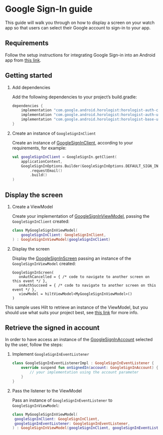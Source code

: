 # Google Sign-In guide

This guide will walk you through on how to display a screen on your watch app so that users can
select their Google account to sign-in to your app.

## Requirements

Follow the setup instructions for integrating Google Sign-in into an Android app
from [this link](https://developers.google.com/identity/sign-in/android/start-integrating).

## Getting started

1.  Add dependencies

    Add the following dependencies to your project’s build.gradle:

    ```groovy
    dependencies {
        implementation "com.google.android.horologist:horologist-auth-composables:<version>"
        implementation "com.google.android.horologist:horologist-auth-ui:<version>"
        implementation "com.google.android.horologist:horologist-base-ui:<version>"
    }
    ```

1.  Create an instance of `GoogleSignInClient`

    Create an instance
    of [GoogleSignInClient](https://developers.google.com/android/reference/com/google/android/gms/auth/api/signin/GoogleSignInClient),
    according to your requirements, for example:

    ```kotlin
    val googleSignInClient = GoogleSignIn.getClient(
        applicationContext,
        GoogleSignInOptions.Builder(GoogleSignInOptions.DEFAULT_SIGN_IN)
            .requestEmail()
            .build()
    )
    ```

## Display the screen

1.  Create a ViewModel

    Create your implementation 
    of [GoogleSignInViewModel](https://google.github.io/horologist/api/auth/ui/com.google.android.horologist.auth.ui.googlesignin.signin/-google-sign-in-view-model/index.html), 
    passing the `GoogleSignInClient` created:

    ```kotlin
    class MyGoogleSignInViewModel(
        googleSignInClient: GoogleSignInClient,
    ) : GoogleSignInViewModel(googleSignInClient)
    ```   

1.  Display the screen

    Display 
    the [GoogleSignInScreen](https://google.github.io/horologist/api/auth/ui/com.google.android.horologist.auth.ui.googlesignin.signin/-google-sign-in-screen.html) 
    passing an instance of the `GoogleSignInViewModel` created:

    ```koltin
    GoogleSignInScreen(
       onAuthCancelled = { /* code to navigate to another screen on this event */ },
       onAuthSucceed = { /* code to navigate to another screen on this event */ },
       viewModel = hiltViewModel<MyGoogleSignInViewModel>()
    )
    ```

This sample uses Hilt to retrieve an instance of the ViewModel, but you should use what suits
your project best,
see [this link](https://developer.android.com/topic/libraries/architecture/viewmodel/viewmodel-cheatsheet)
for more info.

## Retrieve the signed in account

In order to have access an instance of
the [GoogleSignInAccount](https://developers.google.com/android/reference/com/google/android/gms/auth/api/signin/GoogleSignInAccount)
selected by the user, follow the steps:

1.  Implement `GoogleSignInEventListener`

    ```kotlin
    class GoogleSignInEventListenerImpl : GoogleSignInEventListener {
        override suspend fun onSignedIn(account: GoogleSignInAccount) {
            // your implementation using the account parameter
        }
    }
    ```

1.  Pass the listener to the ViewModel

    Pass an instance of `GoogleSignInEventListener` to `GoogleSignInViewModel`:

    ```kotlin
    class MyGoogleSignInViewModel(
     googleSignInClient: GoogleSignInClient,
     googleSignInEventListener: GoogleSignInEventListener,
    ) : GoogleSignInViewModel(googleSignInClient, googleSignInEventListener)
    ```
